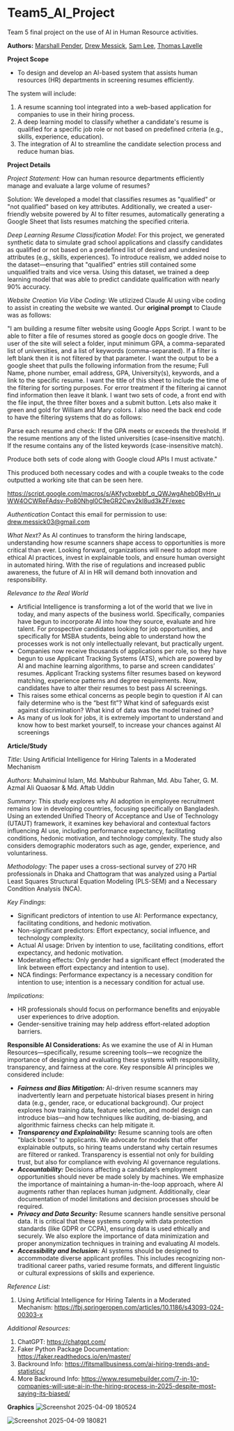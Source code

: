 # Team5_AI_Project

Team 5 final project on the use of AI in Human Resource activities. 

**Authors:** [Marshall Pender](https://github.com/marshallpender), [Drew Messick](https://github.com/drewmessick), [Sam Lee](https://github.com/SamLee0257), [Thomas Lavelle](https://github.com/tlav03)

**Project Scope** 

- To design and develop an AI-based system that assists human resources (HR) departments in screening resumes efficiently. 

The system will include:

1. A resume scanning tool integrated into a web-based application for companies to use in their hiring process.
2. A deep learning model to classify whether a candidate's resume is qualified for a specific job role or not based on predefined criteria (e.g., skills, experience, education).
3. The integration of AI to streamline the candidate selection process and reduce human bias.

**Project Details** 

*Project Statement:* How can human resource departments efficiently manage and evaluate a large volume of resumes? ​

Solution: We developed a model that classifies resumes as "qualified" or "not qualified" based on key attributes. Additionally, we created a user-friendly website powered by AI to filter resumes, automatically generating a Google Sheet that lists resumes matching the specified criteria.

*Deep Learning Resume Classification Model*: For this project, we generated synthetic data to simulate grad school applications and classify candidates as qualified or not based on a predefined list of desired and undesired attributes (e.g., skills, experiences). To introduce realism, we added noise to the dataset—ensuring that "qualified" entries still contained some unqualified traits and vice versa. Using this dataset, we trained a deep learning model that was able to predict candidate qualification with nearly 90% accuracy.

*Website Creation Via Vibe Coding*:
We utlizized Claude AI using vibe coding to assist in creating the website we wanted. Our **original prompt** to Claude was as follows: 

"I am building a resume filter website using Google Apps Script. I want to be able to filter a file of resumes stored as google docs on google drive. The user of the site will select a folder, input minimum GPA, a comma-separated list of universities, and a list of keywords (comma-separated). If a filter is left blank then it is not filtered by that parameter. I want the output to be a google sheet that pulls the following information from the resume; Full Name, phone number, email address, GPA, University(s), keywords, and a link to the specific resume. I want the title of this sheet to include the time of the filtering for sorting purposes. For error treatment if the filtering ai cannot find information then leave it blank. I want two sets of code, a front end with the file input, the three filter boxes and a submit button. Lets also make it green and gold for William and Mary colors. I also need the back end code to have the filtering systems that do as follows: 

Parse each resume and check:
If the GPA meets or exceeds the threshold.
If the resume mentions any of the listed universities (case-insensitive match).
If the resume contains any of the listed keywords (case-insensitive match).

Produce both sets of code along with Google cloud APIs I must activate."

This produced both necessary codes and with a couple tweaks to the code outputted a working site that can be seen here. 

https://script.google.com/macros/s/AKfycbxebbf_q_QWJwgAheb0ByHn_uWW4OCWReFAdsv-Po80Nhgl0C9eGR2Cwv2kl8ud3kZF/exec

*Authentication*
Contact this email for permission to use: drew.messick03@gmail.com



*What Next?*
As AI continues to transform the hiring landscape, understanding how resume scanners shape access to opportunities is more critical than ever. Looking forward, organizations will need to adopt more ethical AI practices, invest in explainable tools, and ensure human oversight in automated hiring. With the rise of regulations and increased public awareness, the future of AI in HR will demand both innovation and responsibility.

*Relevance to the Real World*
- Artificial Intelligence is transforming a lot of the world that we live in today, and many aspects of the business world. Specifically, companies have begun to incorporate AI into how they source, evaluate and hire talent. For prospective candidates looking for job opportunities, and specifically for MSBA students, being able to understand how the processes work is not only intellectually relevant, but practically urgent.
- Companies now receive thousands of applications per role, so they have begun to use Applicant Tracking Systems (ATS), which are powered by AI and machine learning algorithms, to parse and screen candidates’ resumes. Applicant Tracking systems filter resumes based on keyword matching, experience patterns and degree requirements. Now, candidates have to alter their resumes to best pass AI screenings.
- This raises some ethical concerns as people begin to question if AI can faily determine who is the “best fit”? What kind of safeguards exist against discrimination? What kind of data was the model trained on?
- As many of us look for jobs, it is extremely important to understand and know how to best market yourself, to increase your chances against AI screenings

**Article/Study**

*Title*: Using Artificial Intelligence for Hiring Talents in a Moderated Mechanism

*Authors*: Muhaiminul Islam, Md. Mahbubur Rahman, Md. Abu Taher, G. M. Azmal Ali Quaosar & Md. Aftab Uddin

*Summary*: This study explores why AI adoption in employee recruitment remains low in developing countries, focusing specifically on Bangladesh. Using an extended Unified Theory of Acceptance and Use of Technology (UTAUT) framework, it examines key behavioral and contextual factors influencing AI use, including performance expectancy, facilitating conditions, hedonic motivation, and technology complexity. The study also considers demographic moderators such as age, gender, experience, and voluntariness.

*Methodology:* The paper uses a cross-sectional survey of 270 HR professionals in Dhaka and Chattogram that was analyzed using a Partial Least Squares Structural Equation Modeling (PLS-SEM) and a Necessary Condition Analysis (NCA).

*Key Findings*:
- Significant predictors of intention to use AI: Performance expectancy, facilitating conditions, and hedonic motivation.
- Non-significant predictors: Effort expectancy, social influence, and technology complexity.
- Actual AI usage: Driven by intention to use, facilitating conditions, effort expectancy, and hedonic motivation.
- Moderating effects: Only gender had a significant effect (moderated the link between effort expectancy and intention to use).
- NCA findings: Performance expectancy is a necessary condition for intention to use; intention is a necessary condition for actual use.

*Implications*: 
- HR professionals should focus on performance benefits and enjoyable user experiences to drive adoption.
- Gender-sensitive training may help address effort-related adoption barriers.

**Responsible AI Considerations:**
As we examine the use of AI in Human Resources—specifically, resume screening tools—we recognize the importance of designing and evaluating these systems with responsibility, transparency, and fairness at the core. Key responsible AI principles we considered include:
-  ***Fairness and Bias Mitigation:*** AI-driven resume scanners may inadvertently learn and perpetuate historical biases present in hiring data (e.g., gender, race, or educational background). Our project explores how training data, feature selection, and model design can introduce bias—and how techniques like auditing, de-biasing, and algorithmic fairness checks can help mitigate it.
-  ***Transparency and Explainability:*** Resume scanning tools are often "black boxes" to applicants. We advocate for models that offer explainable outputs, so hiring teams understand why certain resumes are filtered or ranked. Transparency is essential not only for building trust, but also for compliance with evolving AI governance regulations.
-  ***Accountability:*** Decisions affecting a candidate’s employment opportunities should never be made solely by machines. We emphasize the importance of maintaining a human-in-the-loop approach, where AI augments rather than replaces human judgment. Additionally, clear documentation of model limitations and decision processes should be required.
-  ***Privacy and Data Security:*** Resume scanners handle sensitive personal data. It is critical that these systems comply with data protection standards (like GDPR or CCPA), ensuring data is used ethically and securely. We also explore the importance of data minimization and proper anonymization techniques in training and evaluating AI models.
-  ***Accessibility and Inclusion:*** AI systems should be designed to accommodate diverse applicant profiles. This includes recognizing non-traditional career paths, varied resume formats, and different linguistic or cultural expressions of skills and experience.

*Reference List:*
1. Using Artificial Intelligence for Hiring Talents in a Moderated Mechanism: https://fbj.springeropen.com/articles/10.1186/s43093-024-00303-x

*Additional Resources:*
1. ChatGPT: https://chatgpt.com/
2. Faker Python Package Documentation: https://faker.readthedocs.io/en/master/
3. Backround Info: https://fitsmallbusiness.com/ai-hiring-trends-and-statistics/
4. More Backround Info: https://www.resumebuilder.com/7-in-10-companies-will-use-ai-in-the-hiring-process-in-2025-despite-most-saying-its-biased/

**Graphics**
![Screenshot 2025-04-09 180524](https://github.com/user-attachments/assets/5de61952-8736-4d93-a390-63083958033f)

![Screenshot 2025-04-09 180821](https://github.com/user-attachments/assets/58aa7c4c-c7ea-4340-8c7b-cd5541448a3b)


